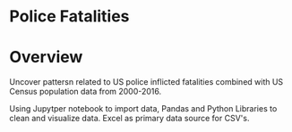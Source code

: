 # Police Fatalities 

# Overview 

Uncover pattersn related to US police inflicted fatalities combined with US Census population data from 2000-2016.

Using Jupytper notebook to import data, Pandas and Python Libraries to clean and visualize data. Excel as primary data source for CSV's.


